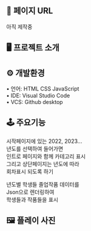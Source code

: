 ## 🔗 페이지 URL 
아직 제작중 

## 🖥 프로젝트 소개 


## ⚙️ 개발환경  

• 언어: HTML CSS JavaScript   
• IDE: Visual Studio Code  
• VCS: Github desktop   

## 🕹 주요기능  

시작페이지에 있는 2022, 2023...  
년도를 선택하여 들어가면  
인트로 페이지와 함께 카테고리 표시  
그리고 상단페이지는 년도에 따라  
회차표시 되도록 하기  
  
년도별 학생들 졸업작품 데이터를  
Json으로 렌더링하여  
학생들과 작품들을 표시  


## 🖼 플레이 사진

 

